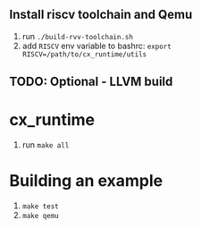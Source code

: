 ## Install riscv toolchain and Qemu
1. run `./build-rvv-toolchain.sh`
2. add `RISCV` env variable to bashrc: `export RISCV=/path/to/cx_runtime/utils`

## TODO: Optional - LLVM build

# cx_runtime
1. run `make all`

# Building an example
1. `make test`
2. `make qemu`